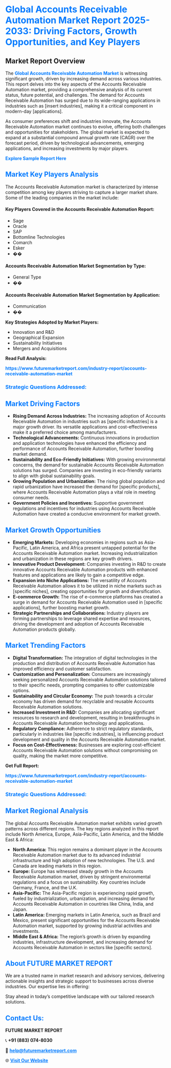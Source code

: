 <h1 style="color: #007BFF;">Global Accounts Receivable Automation Market Report 2025-2033: Driving Factors, Growth Opportunities, and Key Players</h1>

<section id="overview">
<h2>Market Report Overview</h2>
<p>The <a href="https://www.futuremarketreport.com/industry-report/accounts-receivable-automation-market" style="color: #007BFF; text-decoration: none;"><strong>Global Accounts Receivable Automation Market</strong></a> is witnessing significant growth, driven by increasing demand across various industries. This report delves into the key aspects of the Accounts Receivable Automation market, providing a comprehensive analysis of its current status, future potential, and challenges. The demand for Accounts Receivable Automation has surged due to its wide-ranging applications in industries such as [insert industries], making it a critical component in modern-day [applications].</p>
<p>As consumer preferences shift and industries innovate, the Accounts Receivable Automation market continues to evolve, offering both challenges and opportunities for stakeholders. The global market is expected to expand at a substantial compound annual growth rate (CAGR) over the forecast period, driven by technological advancements, emerging applications, and increasing investments by major players.</p>
</section>

<section id="overview">
<p><a href="https://www.futuremarketreport.com/request-sample/reportId=117598" style="color: #007BFF; text-decoration: none;"><strong>Explore Sample Report Here</strong></a></p>
</section>

<section id="key-players">
<h2 style="color: #007BFF;">Market Key Players Analysis</h2>
<p>The Accounts Receivable Automation market is characterized by intense competition among key players striving to capture a larger market share. Some of the leading companies in the market include:</p>
<h4>Key Players Covered in the Accounts Receivable Automation Report:</h4>
<ul><li>Sage</li><li>Oracle</li><li>SAP</li><li>Bottomline Technologies</li><li>Comarch</li><li>Esker</li><li>��</li></ul>
<h4>Accounts Receivable Automation Market Segmentation by Type:</h4>
<ul><li>General Type</li><li>��</li></ul>

<h4>Accounts Receivable Automation Market Segmentation by Application:</h4>
<ul><li>Communication</li><li>��</li></ul>
<p><strong>Key Strategies Adopted by Market Players:</strong></p>
<ul>
<li>Innovation and R&D</li>
<li>Geographical Expansion</li>
<li>Sustainability Initiatives</li>
<li>Mergers and Acquisitions</li>
</ul>
</section>

<section>
<p><strong>Read Full Analysis: </strong></p><a href="https://www.futuremarketreport.com/industry-report/accounts-receivable-automation-market" style="color: #007BFF; text-decoration: none;"><strong>https://www.futuremarketreport.com/industry-report/accounts-receivable-automation-market</strong></a>
<h3 style="color: #007BFF;">Strategic Questions Addressed:</h3>
</section>

<section id="driving-factors">
<h2 style="color: #007BFF;">Market Driving Factors</h2>
<ul>
<li><strong>Rising Demand Across Industries:</strong> The increasing adoption of Accounts Receivable Automation in industries such as [specific industries] is a major growth driver. Its versatile applications and cost-effectiveness make it a preferred choice among manufacturers.</li>
<li><strong>Technological Advancements:</strong> Continuous innovations in production and application technologies have enhanced the efficiency and performance of Accounts Receivable Automation, further boosting market demand.</li>
<li><strong>Sustainability and Eco-Friendly Initiatives:</strong> With growing environmental concerns, the demand for sustainable Accounts Receivable Automation solutions has surged. Companies are investing in eco-friendly variants to align with global sustainability goals.</li>
<li><strong>Growing Population and Urbanization:</strong> The rising global population and rapid urbanization have increased the demand for [specific products], where Accounts Receivable Automation plays a vital role in meeting consumer needs.</li>
<li><strong>Government Policies and Incentives:</strong> Supportive government regulations and incentives for industries using Accounts Receivable Automation have created a conducive environment for market growth.</li>
</ul>
</section>

<section id="growth-opportunities">
<h2 style="color: #007BFF;">Market Growth Opportunities</h2>
<ul>
<li><strong>Emerging Markets:</strong> Developing economies in regions such as Asia-Pacific, Latin America, and Africa present untapped potential for the Accounts Receivable Automation market. Increasing industrialization and urbanization in these regions are key growth drivers.</li>
<li><strong>Innovative Product Development:</strong> Companies investing in R&D to create innovative Accounts Receivable Automation products with enhanced features and applications are likely to gain a competitive edge.</li>
<li><strong>Expansion into Niche Applications:</strong> The versatility of Accounts Receivable Automation allows it to be utilized in niche markets such as [specific niches], creating opportunities for growth and diversification.</li>
<li><strong>E-commerce Growth:</strong> The rise of e-commerce platforms has created a surge in demand for Accounts Receivable Automation used in [specific applications], further boosting market growth.</li>
<li><strong>Strategic Partnerships and Collaborations:</strong> Industry players are forming partnerships to leverage shared expertise and resources, driving the development and adoption of Accounts Receivable Automation products globally.</li>
</ul>
</section>

<section id="trending-factors">
<h2 style="color: #007BFF;">Market Trending Factors</h2>
<ul>
<li><strong>Digital Transformation:</strong> The integration of digital technologies in the production and distribution of Accounts Receivable Automation has improved efficiency and customer satisfaction.</li>
<li><strong>Customization and Personalization:</strong> Consumers are increasingly seeking personalized Accounts Receivable Automation solutions tailored to their specific needs, prompting companies to offer customizable options.</li>
<li><strong>Sustainability and Circular Economy:</strong> The push towards a circular economy has driven demand for recyclable and reusable Accounts Receivable Automation solutions.</li>
<li><strong>Increased Investment in R&D:</strong> Companies are allocating significant resources to research and development, resulting in breakthroughs in Accounts Receivable Automation technology and applications.</li>
<li><strong>Regulatory Compliance:</strong> Adherence to strict regulatory standards, particularly in industries like [specific industries], is influencing product development and quality in the Accounts Receivable Automation market.</li>
<li><strong>Focus on Cost-Effectiveness:</strong> Businesses are exploring cost-efficient Accounts Receivable Automation solutions without compromising on quality, making the market more competitive.</li>
</ul>
</section>

<section>
<p><strong>Get Full Report: </strong></p><a href="https://www.futuremarketreport.com/industry-report/accounts-receivable-automation-market" style="color: #007BFF; text-decoration: none;"><strong>https://www.futuremarketreport.com/industry-report/accounts-receivable-automation-market</strong></a>
<h3 style="color: #007BFF;">Strategic Questions Addressed:</h3>
</section>


<section id="regional-analysis">
<h2 style="color: #007BFF;">Market Regional Analysis</h2>
<p>The global Accounts Receivable Automation market exhibits varied growth patterns across different regions. The key regions analyzed in this report include North America, Europe, Asia-Pacific, Latin America, and the Middle East & Africa:</p>
<ul>
<li><strong>North America:</strong> This region remains a dominant player in the Accounts Receivable Automation market due to its advanced industrial infrastructure and high adoption of new technologies. The U.S. and Canada are leading markets in this region.</li>
<li><strong>Europe:</strong> Europe has witnessed steady growth in the Accounts Receivable Automation market, driven by stringent environmental regulations and a focus on sustainability. Key countries include Germany, France, and the U.K.</li>
<li><strong>Asia-Pacific:</strong> The Asia-Pacific region is experiencing rapid growth, fueled by industrialization, urbanization, and increasing demand for Accounts Receivable Automation in countries like China, India, and Japan.</li>
<li><strong>Latin America:</strong> Emerging markets in Latin America, such as Brazil and Mexico, present significant opportunities for the Accounts Receivable Automation market, supported by growing industrial activities and investments.</li>
<li><strong>Middle East & Africa:</strong> The region’s growth is driven by expanding industries, infrastructure development, and increasing demand for Accounts Receivable Automation in sectors like [specific sectors].</li>
</ul>
</section>

<footer>
<h2 style="color: #007BFF;">About FUTURE MARKET REPORT</h2>
<p>We are a trusted name in market research and advisory services, delivering actionable insights and strategic support to businesses across diverse industries. Our expertise lies in offering:</p>

<p>Stay ahead in today’s competitive landscape with our tailored research solutions.</p>

<h2 style="color: #007BFF;">Contact Us:</h2>
<p><strong>FUTURE MARKET REPORT</strong></p>
<p>📞 <strong>+91 (883) 074-8030</strong></p>
<p>📧 <strong><a href="mailto:help@futuremarketreport.com" style="color: #007BFF;">help@futuremarketreport.com</a></strong></p>
<p>🌐 <strong><a href="https://www.futuremarketreport.com/" style="color: #007BFF;">Visit Our Website</a></strong></p>
</footer>